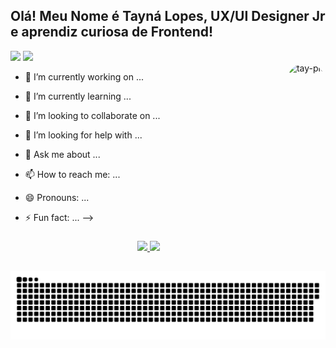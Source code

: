 ## Olá! Meu Nome é Tayná Lopes, UX/UI Designer Jr e aprendiz curiosa de Frontend!
<div> 
  <a href = "mailto:taynalopes0@gmail.com"><img src="https://img.shields.io/badge/-Gmail-%23333?style=for-the-badge&logo=gmail&logoColor=white" target="_blank"></a>
  <a href="https://www.linkedin.com/in/tayn%C3%A1lopes/" target="_blank"><img src="https://img.shields.io/badge/-LinkedIn-%230077B5?style=for-the-badge&logo=linkedin&logoColor=white" target="_blank"></a> 
 </div>
<div>
  <img align="right" alt="tay-pic" height="300" style="border-radius:300px;" src="https://taynalopes.com/wp-content/uploads/2021/12/Webp.net-gifmaker.gif">
  </div>
  


- 🔭 I’m currently working on ...
- 🌱 I’m currently learning ...
- 👯 I’m looking to collaborate on ...
- 🤔 I’m looking for help with ...
- 💬 Ask me about ...
- 📫 How to reach me: ...
- 😄 Pronouns: ...
- ⚡ Fun fact: ...
-->


  ###
  
<div align="center">
  <a href="https://github.com/tay-lopes">
  <img height="150em" src="https://github-readme-stats.vercel.app/api?username=tay-lopes&show_icons=true&theme=jolly&include_all_commits=true&count_private=true"/>
  <img height="150em" src="https://github-readme-stats.vercel.app/api/top-langs/?username=tay-lopes&layout=compact&langs_count=7&theme=jolly"/>
</div>

  
  ##
 
<div align="center"> 
  
  ![Snake animation](https://github.com/tay-lopes/tay-lopes/blob/output/github-contribution-grid-snake.svg)
 
</div>


